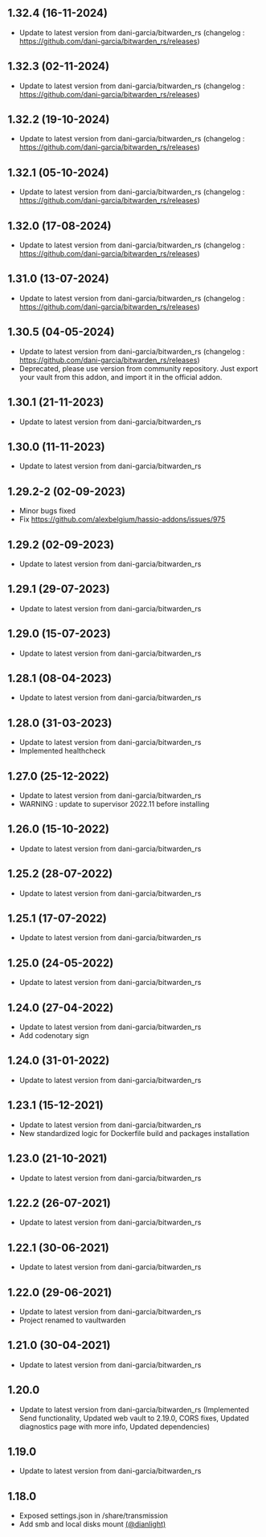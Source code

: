 
## 1.32.4 (16-11-2024)
- Update to latest version from dani-garcia/bitwarden_rs (changelog : https://github.com/dani-garcia/bitwarden_rs/releases)

## 1.32.3 (02-11-2024)
- Update to latest version from dani-garcia/bitwarden_rs (changelog : https://github.com/dani-garcia/bitwarden_rs/releases)

## 1.32.2 (19-10-2024)
- Update to latest version from dani-garcia/bitwarden_rs (changelog : https://github.com/dani-garcia/bitwarden_rs/releases)

## 1.32.1 (05-10-2024)
- Update to latest version from dani-garcia/bitwarden_rs (changelog : https://github.com/dani-garcia/bitwarden_rs/releases)

## 1.32.0 (17-08-2024)
- Update to latest version from dani-garcia/bitwarden_rs (changelog : https://github.com/dani-garcia/bitwarden_rs/releases)

## 1.31.0 (13-07-2024)
- Update to latest version from dani-garcia/bitwarden_rs (changelog : https://github.com/dani-garcia/bitwarden_rs/releases)

## 1.30.5 (04-05-2024)
- Update to latest version from dani-garcia/bitwarden_rs (changelog : https://github.com/dani-garcia/bitwarden_rs/releases)
- Deprecated, please use version from community repository. Just export your vault from this addon, and import it in the official addon.

## 1.30.1 (21-11-2023)

- Update to latest version from dani-garcia/bitwarden_rs

## 1.30.0 (11-11-2023)

- Update to latest version from dani-garcia/bitwarden_rs
## 1.29.2-2 (02-09-2023)

- Minor bugs fixed
- Fix https://github.com/alexbelgium/hassio-addons/issues/975

## 1.29.2 (02-09-2023)

- Update to latest version from dani-garcia/bitwarden_rs

## 1.29.1 (29-07-2023)

- Update to latest version from dani-garcia/bitwarden_rs

## 1.29.0 (15-07-2023)

- Update to latest version from dani-garcia/bitwarden_rs

## 1.28.1 (08-04-2023)

- Update to latest version from dani-garcia/bitwarden_rs

## 1.28.0 (31-03-2023)

- Update to latest version from dani-garcia/bitwarden_rs
- Implemented healthcheck

## 1.27.0 (25-12-2022)

- Update to latest version from dani-garcia/bitwarden_rs
- WARNING : update to supervisor 2022.11 before installing

## 1.26.0 (15-10-2022)

- Update to latest version from dani-garcia/bitwarden_rs

## 1.25.2 (28-07-2022)

- Update to latest version from dani-garcia/bitwarden_rs

## 1.25.1 (17-07-2022)

- Update to latest version from dani-garcia/bitwarden_rs

## 1.25.0 (24-05-2022)

- Update to latest version from dani-garcia/bitwarden_rs

## 1.24.0 (27-04-2022)

- Update to latest version from dani-garcia/bitwarden_rs
- Add codenotary sign

## 1.24.0 (31-01-2022)

- Update to latest version from dani-garcia/bitwarden_rs

## 1.23.1 (15-12-2021)

- Update to latest version from dani-garcia/bitwarden_rs
- New standardized logic for Dockerfile build and packages installation

## 1.23.0 (21-10-2021)

- Update to latest version from dani-garcia/bitwarden_rs

## 1.22.2 (26-07-2021)

- Update to latest version from dani-garcia/bitwarden_rs

## 1.22.1 (30-06-2021)

- Update to latest version from dani-garcia/bitwarden_rs

## 1.22.0 (29-06-2021)

- Update to latest version from dani-garcia/bitwarden_rs
- Project renamed to vaultwarden

## 1.21.0 (30-04-2021)

- Update to latest version from dani-garcia/bitwarden_rs

## 1.20.0

- Update to latest version from dani-garcia/bitwarden_rs (Implemented Send functionality, Updated web vault to 2.19.0, CORS fixes, Updated diagnostics page with more info, Updated dependencies)

## 1.19.0

- Update to latest version from dani-garcia/bitwarden_rs

## 1.18.0

- Exposed settings.json in /share/transmission
- Add smb and local disks mount [(@dianlight)](https://github.com/dianlight)

